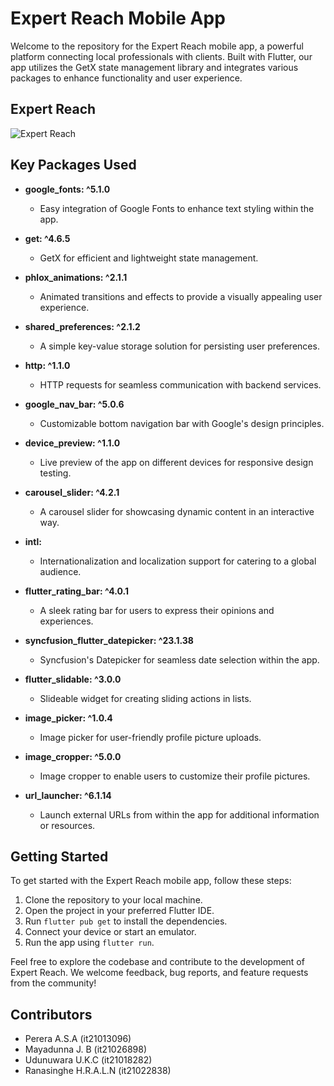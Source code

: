 # Expert Reach Mobile App

Welcome to the repository for the Expert Reach mobile app, a powerful platform connecting local professionals with clients. Built with Flutter, our app utilizes the GetX state management library and integrates various packages to enhance functionality and user experience.

## Expert Reach
![Expert Reach]([https://github.com/AbishekPerera/HerbCollab/blob/main/MicrosoftTeams-image%20(1).png?raw=true](https://github.com/AbishekPerera/expert_reach/blob/main/Expert%20Reach.png?raw=true))

## Key Packages Used

- **google_fonts: ^5.1.0**
  - Easy integration of Google Fonts to enhance text styling within the app.

- **get: ^4.6.5**
  - GetX for efficient and lightweight state management.

- **phlox_animations: ^2.1.1**
  - Animated transitions and effects to provide a visually appealing user experience.

- **shared_preferences: ^2.1.2**
  - A simple key-value storage solution for persisting user preferences.

- **http: ^1.1.0**
  - HTTP requests for seamless communication with backend services.

- **google_nav_bar: ^5.0.6**
  - Customizable bottom navigation bar with Google's design principles.

- **device_preview: ^1.1.0**
  - Live preview of the app on different devices for responsive design testing.

- **carousel_slider: ^4.2.1**
  - A carousel slider for showcasing dynamic content in an interactive way.

- **intl:**
  - Internationalization and localization support for catering to a global audience.

- **flutter_rating_bar: ^4.0.1**
  - A sleek rating bar for users to express their opinions and experiences.

- **syncfusion_flutter_datepicker: ^23.1.38**
  - Syncfusion's Datepicker for seamless date selection within the app.

- **flutter_slidable: ^3.0.0**
  - Slideable widget for creating sliding actions in lists.

- **image_picker: ^1.0.4**
  - Image picker for user-friendly profile picture uploads.

- **image_cropper: ^5.0.0**
  - Image cropper to enable users to customize their profile pictures.

- **url_launcher: ^6.1.14**
  - Launch external URLs from within the app for additional information or resources.

## Getting Started

To get started with the Expert Reach mobile app, follow these steps:

1. Clone the repository to your local machine.
2. Open the project in your preferred Flutter IDE.
3. Run `flutter pub get` to install the dependencies.
4. Connect your device or start an emulator.
5. Run the app using `flutter run`.

Feel free to explore the codebase and contribute to the development of Expert Reach. We welcome feedback, bug reports, and feature requests from the community!

## Contributors

- Perera A.S.A (it21013096)
- Mayadunna J. B (it21026898)
- Udunuwara U.K.C (it21018282)
- Ranasinghe H.R.A.L.N (it21022838)
